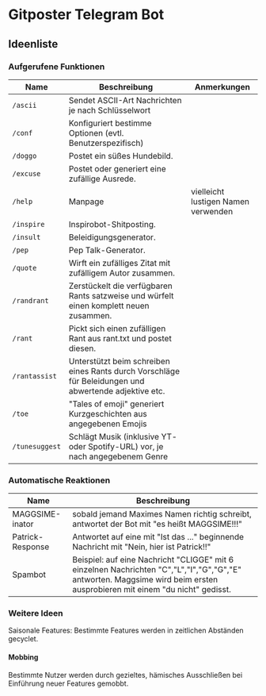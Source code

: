 # Gitposter Telegram Bot

## Ideenliste

### Aufgerufene Funktionen

| Name | Beschreibung | Anmerkungen |
|---|---|---|
| `/ascii` | Sendet ASCII-Art Nachrichten je nach Schlüsselwort | |
| `/conf` | Konfiguriert bestimme Optionen (evtl. Benutzerspezifisch) | |
| `/doggo` | Postet ein süßes Hundebild. | |
| `/excuse` | Postet oder generiert eine zufällige Ausrede. | | 
| `/help` | Manpage | vielleicht lustigen Namen verwenden |
| `/inspire` | Inspirobot-Shitposting. | |
| `/insult` | Beleidigungsgenerator. | |
| `/pep` | Pep Talk-Generator. | |
| `/quote` | Wirft ein zufälliges Zitat mit zufälligem Autor zusammen. | |
| `/randrant` | Zerstückelt die verfügbaren Rants satzweise und würfelt einen komplett neuen zusammen. | |
| `/rant` | Pickt sich einen zufälligen Rant aus rant.txt und postet diesen. | |
| `/rantassist` | Unterstützt beim schreiben eines Rants durch Vorschläge für Beleidungen und abwertende adjektive etc. | |
| `/toe` | "Tales of emoji" generiert Kurzgeschichten aus angegebenen Emojis | |
| `/tunesuggest` | Schlägt Musik (inklusive YT- oder Spotify-URL) vor, je nach angegebenem Genre | |

### Automatische Reaktionen

| Name | Beschreibung |
|---|---|
| MAGGSIME-inator | sobald jemand Maximes Namen richtig schreibt, antwortet der Bot mit "es heißt MAGGSIME!!!" |
| Patrick-Response | Antwortet auf eine mit "Ist das ..." beginnende Nachricht mit "Nein, hier ist Patrick!!" |
| Spambot | Beispiel: auf eine Nachricht "CLIGGE" mit 6 einzelnen Nachrichten "C","L","I","G","G","E" antworten. Maggsime wird beim ersten ausprobieren mit einem "du nicht" gedisst.

### Weitere Ideen

Saisonale Features: Bestimmte Features werden in zeitlichen Abständen gecyclet.

#### Mobbing

Bestimmte Nutzer werden durch gezieltes, hämisches Ausschließen bei Einführung neuer Features gemobbt.